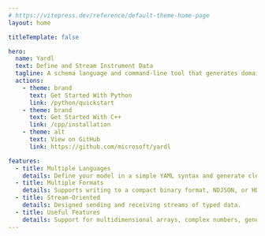 ```yaml
---
# https://vitepress.dev/reference/default-theme-home-page
layout: home

titleTemplate: false

hero:
  name: Yardl
  text: Define and Stream Instrument Data
  tagline: A schema language and command-line tool that generates domain types and serialization code.
  actions:
    - theme: brand
      text: Get Started With Python
      link: /python/quickstart
    - theme: brand
      text: Get Started With C++
      link: /cpp/installation
    - theme: alt
      text: View on GitHub
      link: https://github.com/microsoft/yardl

features:
  - title: Multiple Languages
    details: Define your model in a simple YAML syntax and generate clean Python and C++.
  - title: Multiple Formats
    details: Supports writing to a compact binary format, NDJSON, or HDF5.
  - title: Stream-Oriented
    details: Designed sending and receiving streams of typed data.
  - title: Useful Features
    details: Support for multidimensional arrays, complex numbers, generics, unions, computed fields, and more.
---
```

